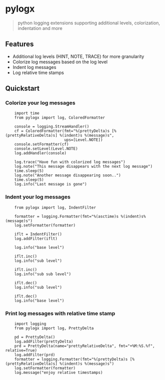 # pylogx
> python logging extensions supporting additional levels, colorization, indentation and more

## Features

-   Additional log levels (HINT, NOTE, TRACE) for more granularity
-   Colorize log messages based on the log level
-   Indent log messages
-   Log relative time stamps


## Quickstart

### Colorize your log messages

        import time
        from pylogx import log, ColoredFormatter

        console = logging.StreamHandler()
        cf = ColoredFormatter(fmt="%(prettyDelta)s [%(prettyRelativeDelta)s] %(indent)s %(message)s",
                              ups=[Level.NOTE]) 
        console.setFormatter(cf)
        console.setLevel(Level.NOTE)
        log.addHandler(console)

        log.trace("Have fun with colorized log messages")
        log.note("This message disappears with the next log message")
        time.sleep(5)
        log.note("Another message disappearing soon..")
        time.sleep(5)
        log.info("Last message is gone")

### Indent your log messages

        from pylogx import log, IndentFilter

        formatter = logging.Formatter(fmt="%(asctime)s %(indent)s%(message)s")
        log.setFormatter(formatter)

        iflt = IndentFilter()
        log.addFilter(iflt)

        log.info("base level")

        iflt.inc()
        log.info("sub level")

        iflt.inc()
        log.info("sub sub level")

        iflt.dec()
        log.info("sub level")

        iflt.dec()
        log.info("base level")

### Print log messages with relative time stamp

        import logging
        from pylogx import log, PrettyDelta

        pd = PrettyDelta()
        log.addFilter(prettyDelta)
        prd = PrettyDelta(name="prettyRelativeDelta", fmt="+%M:%S.%f", relative=True)
        log.addFilter(prd)
        formatter = logging.Formatter(fmt="%(prettyDelta)s [%(prettyRelativeDelta)s] %(indent)s %(message)s")
        log.setFormatter(formatter)
        log.message("enjoy relative timestamps)
